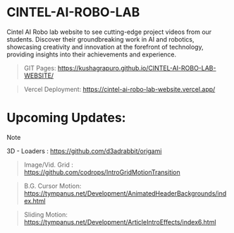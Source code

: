 # CINTEL-AI-ROBO-LAB
Cintel AI Robo lab website to see cutting-edge project videos from our students. Discover their groundbreaking work in AI and robotics, showcasing creativity and innovation at the forefront of technology, providing insights into their achievements and experience.

> GIT Pages: https://kushagrapuro.github.io/CINTEL-AI-ROBO-LAB-WEBSITE/

> Vercel Deployment: https://cintel-ai-robo-lab-website.vercel.app/

# Upcoming Updates:
> [!NOTE]
> 3D - Loaders : https://github.com/d3adrabbit/origami

> Image/Vid. Grid : https://github.com/codrops/IntroGridMotionTransition

> B.G. Cursor Motion: https://tympanus.net/Development/AnimatedHeaderBackgrounds/index.html

> Sliding Motion: https://tympanus.net/Development/ArticleIntroEffects/index6.html
